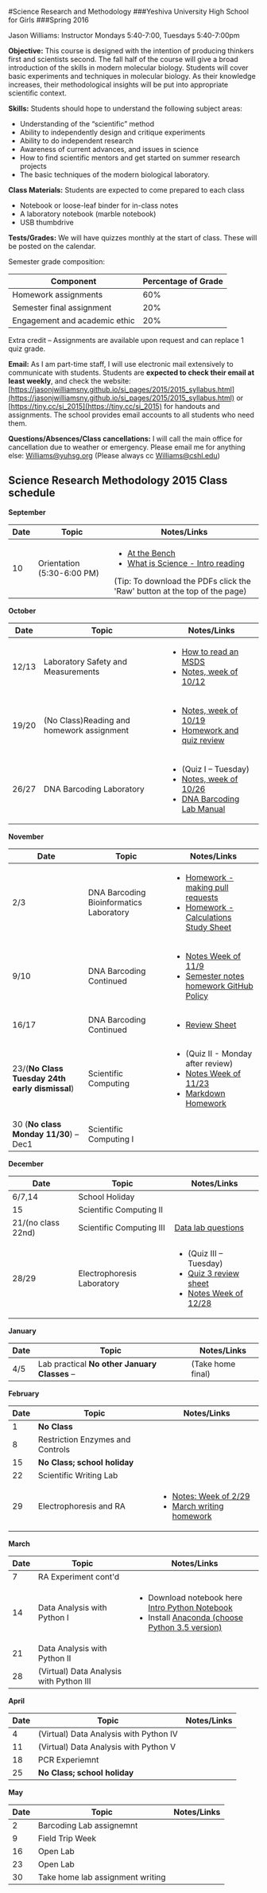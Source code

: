
#Science Research and Methodology###Yeshiva University High School for Girls###Spring 2016Jason Williams: InstructorMondays 5:40-7:00, Tuesdays 5:40-7:00pm**Objective:** This course is designed with the intention of producing thinkers first and scientists second. The fall half of the course will give a broad introduction of the skills in modern molecular biology. Students will cover basic experiments and techniques in molecular biology. As their knowledge increases, their methodological insights will be put into appropriate scientific context.**Skills:** Students should hope to understand the following subject areas:* Understanding of the “scientific” method* Ability to independently design and critique experiments* Ability to do independent research* Awareness of current advances, and issues in science* How to find scientific mentors and get started on summer research projects* The basic techniques of the modern biological laboratory.  **Class Materials:** Students are expected to come prepared to each class* Notebook or loose-leaf binder for in-class notes* A laboratory notebook (marble notebook)
* USB thumbdrive **Tests/Grades:** We will have quizzes monthly at the start of class. These will be posted on the calendar. Semester grade composition: 


|Component|Percentage of Grade|
|---------|-------------------|
|Homework assignments|60%|
|Semester final assignment|20%|
|Engagement and academic ethic	|20%|

Extra credit – Assignments are available upon request and can replace 1 quiz grade. 

**Email:** As I am part-time staff, I will use electronic mail extensively to communicate with students. Students are **expected to check their email at least weekly**, and check the website: [https://jasonjwilliamsny.github.io/si_pages/2015/2015_syllabus.html](https://jasonjwilliamsny.github.io/si_pages/2015/2015_syllabus.html) or [https://tiny.cc/si_2015](https://tiny.cc/si_2015) for handouts and assignments. The school provides email accounts to all students who need them. 

**Questions/Absences/Class cancellations:** I will call the main office for cancellation due to weather or emergency. Please email me for anything else: Williams@yuhsg.org (Please always cc Williams@cshl.edu)

## Science Research Methodology 2015 Class schedule

**September**

|Date|Topic|Notes/Links|
|----|-----|-----------|
|10| Orientation (5:30-6:00 PM)|<ul><li>[At the Bench](https://github.com/JasonJWilliamsNY/science_institute_2015/blob/master/pdfs/at_the_bench.pdf)</li><li>[What is Science - Intro reading](https://github.com/JasonJWilliamsNY/science_institute_2015/blob/master/pdfs/what_is_science.pdf)</li></ul>(Tip: To download the PDFs click the 'Raw' button at the top of the page)|

**October**

|Date|Topic|Notes/Links|
|----|-----|-----------|
|12/13|Laboratory Safety and Measurements|<ul><li>[How to read an MSDS](https://github.com/JasonJWilliamsNY/science_institute_2015/blob/master/pdfs/howtoreadmsds.pdf)</li><li>[Notes, week of 10/12](https://github.com/JasonJWilliamsNY/science_institute_2015/blob/master/notes_2015_week_10_12.md)</li></ul>|
|19/20|(No Class)Reading and homework assignment|<ul><li>[Notes, week of 10/19](https://github.com/JasonJWilliamsNY/science_institute_2015/blob/master/notes_2015_week_10_19.md)<li>[Homework and quiz review](https://github.com/JasonJWilliamsNY/science_institute_2015/blob/master/Homework_and_quizereview_due_10:26.md)|
|26/27|DNA Barcoding Laboratory|<ul><li>(Quiz I – Tuesday)</li> <li>[Notes, week of 10/26](https://github.com/JasonJWilliamsNY/science_institute_2015/blob/master/notes_2015_week_10_26.md)</li><li>[DNA Barcoding Lab Manual](https://github.com/JasonJWilliamsNY/science_institute_2015/tree/master/pdfs/using-dna-barcodes.pdf)</li></ul>|


**November**

|Date|Topic|Notes/Links|
|----|-----|-----------|
|2/3|DNA Barcoding Bioinformatics Laboratory|<ul><li>[Homework - making pull requests](http://screencast-o-matic.com/watch/coXnrZh6aK)</li><li>[Homework - Calculations Study Sheet](https://github.com/JasonJWilliamsNY/science_institute_2015/blob/master/calculationstudysheet_2015.md)</li></ul>|
|9/10|DNA Barcoding Continued|<ul><li>[Notes Week of 11/9](https://github.com/JasonJWilliamsNY/science_institute_2015/blob/master/notes_2015_week_11_09.md)<li>[Semester notes homework GitHub Policy](https://github.com/JasonJWilliamsNY/science_institute_2015/blob/master/Homework_11_09.md)</ul>|
|16/17|DNA Barcoding Continued|<ul><li>[Review Sheet](https://github.com/JasonJWilliamsNY/science_institute_2015/blob/master/quizII-reviewsheet_week_11_16.md)</li></ul>
|23/(**No Class Tuesday 24th early dismissal**)|Scientific Computing|<ul><li>(Quiz II - Monday after review)</li><li>[Notes Week of 11/23](https://github.com/JasonJWilliamsNY/science_institute_2015/blob/master/notes_2015_week_11_23.md)</li><li>[Markdown Homework](https://github.com/JasonJWilliamsNY/science_institute_2015/blob/master/markdown_homework/markdown_homework.md)</li></ul>|
|30 (**No class Monday 11/30**) – Dec1|Scientific Computing I||

**December**

|Date|Topic|Notes/Links|
|----|-----|-----------|
|6/7,14|School Holiday||
|15|Scientific Computing II||
|21/(no class 22nd)|Scientific Computing III|[Data lab questions](https://github.com/JasonJWilliamsNY/science_institute_2015/blob/master/barcoding_datalab_questions.md)|
|28/29|Electrophoresis Laboratory|<ul><li>(Quiz III – Tuesday)<li>[Quiz 3 review sheet](https://github.com/JasonJWilliamsNY/science_institute_2015/blob/master/quiz3_review.md)<li>[Notes Week of 12/28](https://github.com/JasonJWilliamsNY/science_institute_2015/blob/master/notes_2015_week_12_28.md)</ul>|


**January**

|Date|Topic|Notes/Links|
|----|-----|-----------|
|4/5|Lab practical **No other January Classes** – |(Take home final)|


**February**

|Date|Topic|Notes/Links|
|----|-----|-----------|
|1|**No Class**||
|8|Restriction Enzymes and Controls||
|15|**No Class; school holiday**||
|22|Scientific Writing Lab||
|29|Electrophoresis and RA|<ul><li>[Notes: Week of 2/29](https://github.com/JasonJWilliamsNY/science_institute_2015/blob/master/notes_2016_week_02_29.md)<li>[March writing homework](https://github.com/JasonJWilliamsNY/science_institute_2015/blob/master/March_2016_writingassignment.md)</ul>|

**March**

|Date|Topic|Notes/Links|
|----|-----|-----------|
|7|RA Experiment cont'd||
|14|Data Analysis with Python I|<ul><li>Download notebook here [Intro Python Notebook](http://de.iplantcollaborative.org/dl/d/2C57E7F4-C0F2-42AE-B603-D404DB09BFCE/intro_python_si_2016.ipynb)<li>Install [Anaconda (choose Python 3.5 version)](https://www.continuum.io/downloads)|
|21|Data Analysis with Python II||
|28| (Virtual) Data Analysis with Python III||

**April**

|Date|Topic|Notes/Links|
|----|-----|-----------|
|4|(Virtual) Data Analysis with Python IV||
|11|(Virtual) Data Analysis with Python V||
|18|PCR Experiemnt||
|25|**No Class; school holiday**||

**May**

|Date|Topic|Notes/Links|
|----|-----|-----------|
|2|Barcoding Lab assignemnt||
|9|Field Trip Week||
|16|Open Lab||
|23|Open Lab||
|30|Take home lab assignment writing||